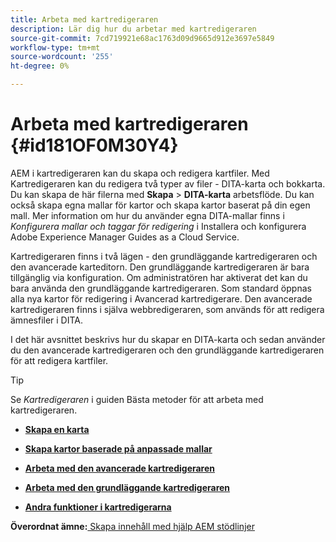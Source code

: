 ```yaml
---
title: Arbeta med kartredigeraren
description: Lär dig hur du arbetar med kartredigeraren
source-git-commit: 7cd719921e68ac1763d09d9665d912e3697e5849
workflow-type: tm+mt
source-wordcount: '255'
ht-degree: 0%

---
```



# Arbeta med kartredigeraren {#id181OF0M30Y4}

AEM i kartredigeraren kan du skapa och redigera kartfiler. Med Kartredigeraren kan du redigera två typer av filer - DITA-karta och bokkarta. Du kan skapa de här filerna med **Skapa** \> **DITA-karta** arbetsflöde. Du kan också skapa egna mallar för kartor och skapa kartor baserat på din egen mall. Mer information om hur du använder egna DITA-mallar finns i *Konfigurera mallar och taggar för redigering* i Installera och konfigurera Adobe Experience Manager Guides as a Cloud Service.

Kartredigeraren finns i två lägen - den grundläggande kartredigeraren och den avancerade karteditorn. Den grundläggande kartredigeraren är bara tillgänglig via konfiguration. Om administratören har aktiverat det kan du bara använda den grundläggande kartredigeraren. Som standard öppnas alla nya kartor för redigering i Avancerad kartredigerare. Den avancerade kartredigeraren finns i själva webbredigeraren, som används för att redigera ämnesfiler i DITA.

I det här avsnittet beskrivs hur du skapar en DITA-karta och sedan använder du den avancerade kartredigeraren och den grundläggande kartredigeraren för att redigera kartfiler.

>[!TIP]
>
> Se *Kartredigeraren* i guiden Bästa metoder för att arbeta med kartredigeraren.

- **[Skapa en karta](map-editor-create-map.md)**

- **[Skapa kartor baserade på anpassade mallar](create-maps-customized-templates.md)**

- **[Arbeta med den avancerade kartredigeraren](map-editor-advanced-map-editor.md)**

- **[Arbeta med den grundläggande kartredigeraren](map-editor-basic-map-editor.md)**

- **[Andra funktioner i kartredigerarna](map-editor-other-features.md)**


**Överordnat ämne:**[ Skapa innehåll med hjälp AEM stödlinjer](authoring-content-xml-doc.md)

